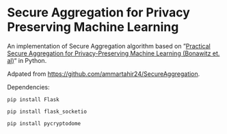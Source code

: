# Secure Aggregation for Privacy Preserving Machine Learning

An implementation of Secure Aggregation algorithm based on ”[Practical Secure Aggregation for Privacy-Preserving Machine Learning
(Bonawitz et. al)](https://eprint.iacr.org/2017/281.pdf)“ in Python.

Adpated from https://github.com/ammartahir24/SecureAggregation.


Dependencies:

`pip install Flask`

`pip install flask_socketio`

`pip install pycryptodome`
